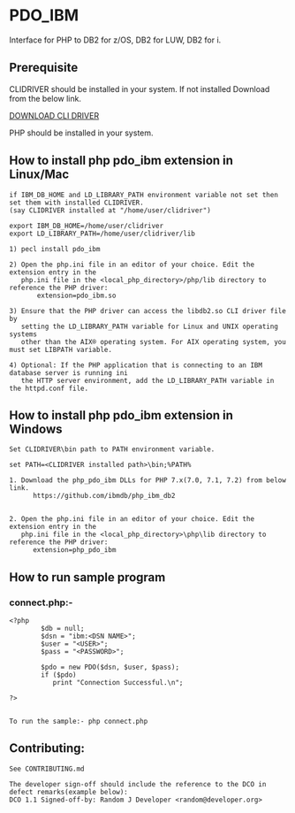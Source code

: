 # PDO_IBM

Interface for PHP to DB2 for z/OS, DB2 for LUW, DB2 for i.

## Prerequisite

CLIDRIVER should be installed in your system.
If not installed Download from the below link.

<a name="downloadCli"></a> [DOWNLOAD CLI DRIVER](https://public.dhe.ibm.com/ibmdl/export/pub/software/data/db2/drivers/odbc_cli/)

PHP should be installed in your system.

## How to install php pdo_ibm extension in Linux/Mac
```
if IBM_DB_HOME and LD_LIBRARY_PATH environment variable not set then set them with installed CLIDRIVER.
(say CLIDRIVER installed at "/home/user/clidriver")

export IBM_DB_HOME=/home/user/clidriver 
export LD_LIBRARY_PATH=/home/user/clidriver/lib

1) pecl install pdo_ibm
        
2) Open the php.ini file in an editor of your choice. Edit the extension entry in the
   php.ini file in the <local_php_directory>/php/lib directory to reference the PHP driver:
       extension=pdo_ibm.so
       
3) Ensure that the PHP driver can access the libdb2.so CLI driver file by
   setting the LD_LIBRARY_PATH variable for Linux and UNIX operating systems
   other than the AIX® operating system. For AIX operating system, you must set LIBPATH variable. 

4) Optional: If the PHP application that is connecting to an IBM database server is running ini
   the HTTP server environment, add the LD_LIBRARY_PATH variable in the httpd.conf file.

```
## How to install php pdo_ibm extension in Windows
```
Set CLIDRIVER\bin path to PATH environment variable.

set PATH=<CLIDRIVER installed path>\bin;%PATH%

1. Download the php_pdo_ibm DLLs for PHP 7.x(7.0, 7.1, 7.2) from below link.
      https://github.com/ibmdb/php_ibm_db2
	  

2. Open the php.ini file in an editor of your choice. Edit the extension entry in the
   php.ini file in the <local_php_directory>\php\lib directory to reference the PHP driver:
	  extension=php_pdo_ibm
```

## How to run sample program

### connect.php:-

```
<?php
        $db = null;
        $dsn = "ibm:<DSN NAME>";
        $user = "<USER>";
        $pass = "<PASSWORD>";

        $pdo = new PDO($dsn, $user, $pass);
        if ($pdo)
           print "Connection Successful.\n";

?>


To run the sample:- php connect.php
```

## Contributing:
```
See CONTRIBUTING.md

The developer sign-off should include the reference to the DCO in defect remarks(example below):
DCO 1.1 Signed-off-by: Random J Developer <random@developer.org>
```
